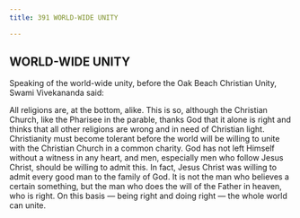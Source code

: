 ```yaml
---
title: 391 WORLD-WIDE UNITY

---
```

  

## WORLD-WIDE UNITY

Speaking of the world-wide unity, before the Oak Beach Christian Unity,
Swami Vivekananda said:

All religions are, at the bottom, alike. This is so, although the
Christian Church, like the Pharisee in the parable, thanks God that it
alone is right and thinks that all other religions are wrong and in need
of Christian light. Christianity must become tolerant before the world
will be willing to unite with the Christian Church in a common charity.
God has not left Himself without a witness in any heart, and men,
especially men who follow Jesus Christ, should be willing to admit this.
In fact, Jesus Christ was willing to admit every good man to the family
of God. It is not the man who believes a certain something, but the man
who does the will of the Father in heaven, who is right. On this basis —
being right and doing right — the whole world can unite.